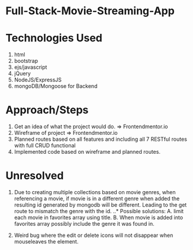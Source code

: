 # Full-Stack-Movie-Streaming-App


# Technologies Used
1. html
2. bootstrap
3. ejs/javascript
4. jQuery
5. NodeJS/ExpressJS
6. mongoDB/Mongoose for Backend

# Approach/Steps
1. Get an idea of what the project would do. => Frontendmentor.io
2. Wireframe of project => Frontendmentor.io
3. Planned routes based on all features and including all 7 RESTful routes with full CRUD functional
4. Implemented code based on wireframe and planned routes.

# Unresolved 
1. Due to creating multiple collections based on movie genres, when referencing a movie, if movie is in a different genre when added the resulting id generated by mongodb will be different. Leading to the get route to mismatch the genre with the id.
..* Possible solutions: 
  A. limit each movie in favorites array using title.
  B. When movie is added into favorites array possibly include the genre it was found in.
 
2. Weird bug where the edit or delete icons will not disappear when mouseleaves the element.
